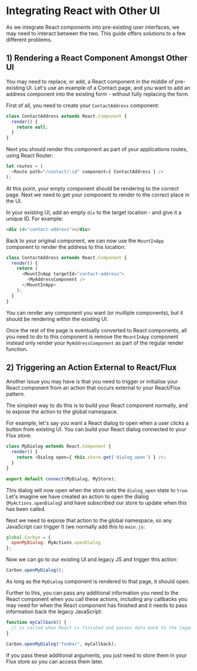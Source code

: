 # Integrating React with Other UI

As we integrate React components into pre-existing user interfaces, we may need to interact between the two. This guide offers solutions to a few different problems.

## 1) Rendering a React Component Amongst Other UI

You may need to replace, or add, a React component in the middle of pre-existing UI. Let's use an example of a Contact page, and you want to add an address component into the existing form - without fully replacing the form.

First of all, you need to create your `ContactAddress` component:

```js
class ContactAddress extends React.Component {
  render() {
    return null;
  }
}
```

Next you should render this component as part of your applications routes, using React Router:

```js
let routes = (
  <Route path="/contact/:id" component={ ContactAddress } />
);
```

At this point, your empty component should be rendering to the correct page. Next we need to get your component to render to the correct place in the UI.

In your existing UI, add an empty `div` to the target location - and give it a unique ID. For example:

```html
<div id="contact-address"></div>
```

Back to your original component, we can now use the `MountInApp` component to render the address to this location:

```js
class ContactAddress extends React.Component {
  render() {
    return (
      <MountInApp targetId="contact-address">
        <MyAddressComponent />
      </MountInApp>
    );
  }
}
```

You can render any component you want (or multiple components), but it should be rendering within the existing UI.

Once the rest of the page is eventually converted to React components, all you need to do to this component is remove the `MountInApp` component instead only render your `MyAddressComponent` as part of the regular render function.

## 2) Triggering an Action External to React/Flux

Another issue you may have is that you need to trigger or initialise your React component from an action that occurs external to your React/Flux pattern.

The simplest way to do this is to build your React component normally, and to expose the action to the global namespace.

For example, let's say you want a React dialog to open when a user clicks a button from existing UI. You can build your React dialog connected to your Flux store:

```js
class MyDialog extends React.Component {
  render() {
    return <Dialog open={ this.store.get('dialog_open') } />;
  }
}

export default connect(MyDialog, MyStore);
```

This dialog will now open when the store sets the `dialog_open` state to `true`. Let's imagine we have created an action to open the dialog (`MyActions.openDialog`) and have subscribed our store to update when this has been called.

Next we need to expose that action to the global namespace, so any JavaScript can trigger it (we normally add this to `main.js`:

```js
global.Carbon = {
  openMyDialog: MyActions.openDialog
};
```

Now we can go to our existing UI and legacy JS and trigger this action:

```js
Carbon.openMyDialog();
```

As long as the `MyDialog` component is rendered to that page, it should open.

Further to this, you can pass any additional information you need to the React component when you call these actions, including any callbacks you may need for when the React component has finished and it needs to pass information back the legacy JavaScript:

```js
function myCallback() {
  // is called when React is finished and passes data back to the legacy UI
}

Carbon.openMyDialog("foobar", myCallback);
```

If you pass these additional arguments, you just need to store them in your Flux store so you can access them later.
